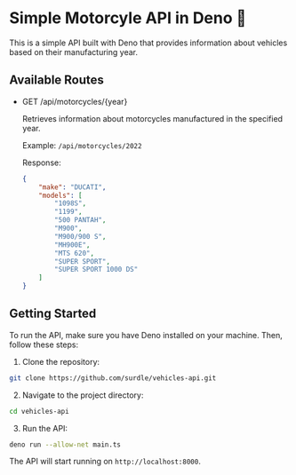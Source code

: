 # Simple Motorcyle API in Deno 🦕

This is a simple API built with Deno that provides information about vehicles based on their manufacturing year.

## Available Routes

- GET /api/motorcycles/{year}

    Retrieves information about motorcycles manufactured in the specified year.

    Example: `/api/motorcycles/2022`

    Response:
    ```json
    {
        "make": "DUCATI",
        "models": [
            "1098S",
            "1199",
            "500 PANTAH",
            "M900",
            "M900/900 S",
            "MH900E",
            "MTS 620",
            "SUPER SPORT",
            "SUPER SPORT 1000 DS"
        ]
    }
    ```

## Getting Started

To run the API, make sure you have Deno installed on your machine. Then, follow these steps:

1. Clone the repository:

```bash
git clone https://github.com/surdle/vehicles-api.git
```

2. Navigate to the project directory:

```bash
cd vehicles-api
```

3. Run the API:

```bash
deno run --allow-net main.ts
```

The API will start running on `http://localhost:8000`.

